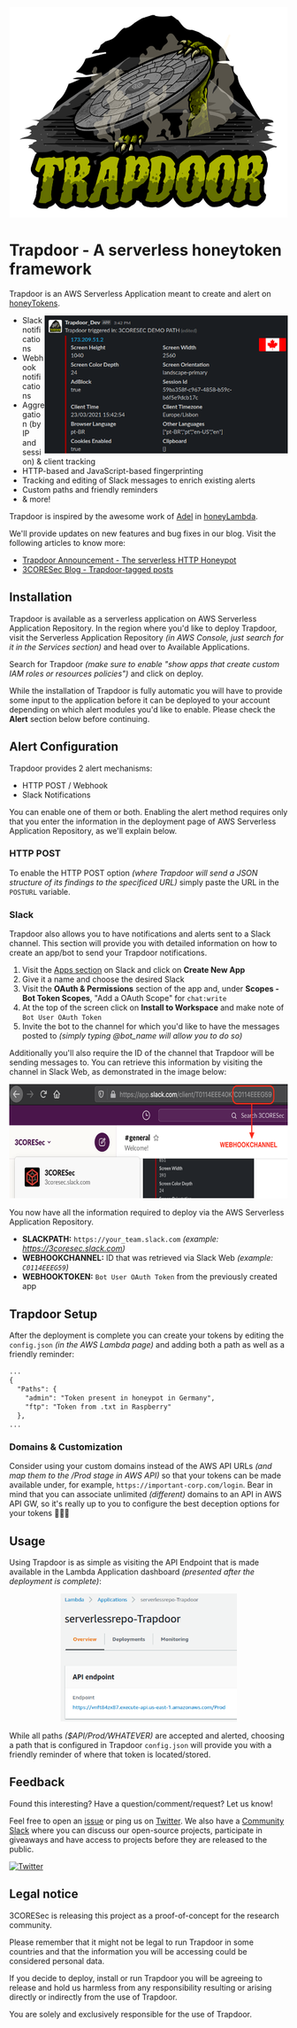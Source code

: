 <p align="center"><img src="./imgs/logo/trapdoor-small.png" width="600" height="380"></p>

# Trapdoor - A serverless honeytoken framework

Trapdoor is an AWS Serverless Application meant to create and alert on [honeyTokens](https://community.broadcom.com/symantecenterprise/communities/community-home/librarydocuments/viewdocument?DocumentKey=74450cf5-2f11-48c5-8d92-4687f5978988&CommunityKey=1ecf5f55-9545-44d6-b0f4-4e4a7f5f5e68&tab=librarydocuments).

<img align="right" src="./imgs/screenshot.png" width="440" height="249">

- Slack notifications
- Webhook notifications
- Aggregation (by IP and session) & client tracking
- HTTP-based and JavaScript-based fingerprinting
- Tracking and editing of Slack messages to enrich existing alerts
- Custom paths and friendly reminders
- & more!

Trapdoor is inspired by the awesome work of [Adel](https://twitter.com/0x4d31) in [honeyLambda](https://github.com/0x4D31/honeyLambda).

We'll provide updates on new features and bug fixes in our blog. Visit the following articles to know more:

- [Trapdoor Announcement - The serverless HTTP Honeypot](https://blog.3coresec.com/2021/03/trapdoor-serverless-http-honeypot.html)
- [3CORESec Blog - Trapdoor-tagged posts](https://blog.3coresec.com/search/label/Trapdoor)

## Installation

Trapdoor is available as a serverless application on AWS Serverless Application Repository. In the region where you'd like to deploy Trapdoor, visit the Serverless Application Repository _(in AWS Console, just search for it in the Services section)_ and head over to Available Applications.

Search for Trapdoor _(make sure to enable "show apps that create custom IAM roles or resources policies")_ and click on deploy. 

While the installation of Trapdoor is fully automatic you will have to provide some input to the application before it can be deployed to your account depending on which alert modules you'd like to enable. Please check the **Alert** section below before continuing.

## Alert Configuration

Trapdoor provides 2 alert mechanisms:

- HTTP POST / Webhook
- Slack Notifications

You can enable one of them or both. Enabling the alert method requires only that you enter the information in the deployment page of AWS Serverless Application Repository, as we'll explain below.

### HTTP POST

To enable the HTTP POST option *(where Trapdoor will send a JSON structure of its findings to the specificed URL)* simply paste the URL in the `POSTURL` variable.

### Slack

Trapdoor also allows you to have notifications and alerts sent to a Slack channel. This section will provide you with detailed information on how to create an app/bot to send your Trapdoor notifications.

1. Visit the [Apps section](https://api.slack.com/apps) on Slack and click on **Create New App**
2. Give it a name and choose the desired Slack
3. Visit the **OAuth & Permissions** section of the app and, under **Scopes - Bot Token Scopes**, "Add a OAuth Scope" for `chat:write`
4. At the top of the screen click on **Install to Workspace** and make note of `Bot User OAuth Token`
5. Invite the bot to the channel for which you'd like to have the messages posted to _(simply typing @bot_name will allow you to do so)_

Additionally you'll also require the ID of the channel that Trapdoor will be sending messages to. You can retrieve this information by visiting the channel in Slack Web, as demonstrated in the image below:

<p align="center"><img src="./imgs/slack-channel-id.png" width="680" height="206"></p>

You now have all the information required to deploy via the AWS Serverless Application Repository.

- **SLACKPATH:** `https://your_team.slack.com` _(example: https://3coresec.slack.com)_
- **WEBHOOKCHANNEL:** ID that was retrieved via Slack Web _(example: `C0114EEEG59`)_
- **WEBHOOKTOKEN:** `Bot User OAuth Token` from the previously created app

## Trapdoor Setup

After the deployment is complete you can create your tokens by editing the `config.json` _(in the AWS Lambda page)_ and adding both a path as well as a friendly reminder:

```
...
{
  "Paths": {
    "admin": "Token present in honeypot in Germany",
    "ftp": "Token from .txt in Raspberry"
  },
...
```

### Domains & Customization

Consider using your custom domains instead of the AWS API URLs _(and map them to the /Prod stage in AWS API)_ so that your tokens can be made available under, for example, `https://important-corp.com/login`. Bear in mind that you can associate unlimited *(different)* domains to an API in AWS API GW, so it's really up to you to configure the best deception options for your tokens 🕵🏻‍♂️

## Usage

Using Trapdoor is as simple as visiting the API Endpoint that is made available in the Lambda Application dashboard *(presented after the deployment is complete)*:

<p align="center"><img src="./imgs/api-screen.png" width="319" height="231"></p>

While all paths *($API/Prod/WHATEVER)* are accepted and alerted, choosing a path that is configured in Trapdoor `config.json` will provide you with a friendly reminder of where that token is located/stored.

## Feedback

Found this interesting? Have a question/comment/request? Let us know!

Feel free to open an [issue](https://github.com/3CORESec/Trapdoor/issues) or ping us on [Twitter](https://twitter.com/3CORESec). We also have a [Community Slack](https://launchpass.com/3coresec) where you can discuss our open-source projects, participate in giveaways and have access to projects before they are released to the public.

[![Twitter](https://img.shields.io/twitter/follow/3CORESec.svg?style=social&label=Follow)](https://twitter.com/3CORESec)

## Legal notice

3CORESec is releasing this project as a proof-of-concept for the research community.

Please remember that it might not be legal to run Trapdoor in some countries and that the information you will be accessing could be considered personal data.

If you decide to deploy, install or run Trapdoor you will be agreeing to release and hold us harmless from any responsibility resulting or arising directly or indirectly from the use of Trapdoor.

You are solely and exclusively responsible for the use of Trapdoor.
